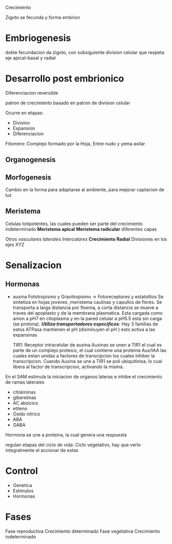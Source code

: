 
Crecimiento

Zigoto se fecunda y forma embrion

# Embriogenesis

doble fecundacion da zigoto, con subsiguiente division celular que respeta eje apical-basal y radial

# Desarrollo post embrionico

Diferenciacion reversible

patron de crecimiento basado en patron de division celular

Ocurre en etapas:
- Division
- Expansion
- Diferenciacion

Fitomero:
Complejo formado por la Hoja, Entre nudo y yema axilar

## Organogenesis

## Morfogenesis

Cambio en la forma para adaptarse al ambiente, para mejorar captacion de luz

## Meristema

Celulas totipotentes, las cuales pueden ser parte del crecimiento indeterminado
**Meristema apical**
**Meristema radicular**
diferentes capas


Otros
	*vasculares
	laterales
	Intercalares*
**Crecimiento Radial**
Divisiones en los ejes XYZ

# Senalizacion

## Hormonas

- auxina
  Fototropismo y Gravitropismo → Fotoreceptores y estatolitos
  Se sintetiza en hojas jovenes ,meristema caulinas y capullos de flores. Se transporta a larga distancia por floema, a corta distancia se mueve a traves del apoplasto y de la membrana plasmatica. Esta cargada como anion a pH7 en citoplasma y en la pared celular a pH5.5 esta sin carga (se protona).
  ***Utiliza transportadores especificos***: Hay 3 familias de estos
  ATPasa mantienen el pH (disminuyen el pH ) esto activa a las expansinas
  
  TIR1: Receptor intracelular de auxina
  Auxinas se unen a TIR1 el cual es parte de un complejo proteico, el cual contiene una proteina Aux/IAA las cuales estan unidas a factores de transcipcion los cuales inhiber la transcripcion. Cuando Auxina se une a TIR1 se poli ubiquitinisa, lo cual libera al factor de transcripcion, activando la misma.
  
En el SAM estimula la iniciacion de organos lateras e inhibe el crecimiento de ramas laterales
- citokininas
- giberelinas
- AC absicico
- etileno
- Oxido nitrico
- ABA
- GABA

Hormona se une a proteina, la cual genera una respuesta

regulan etapas del ciclo de vida:
Ciclo vegetativo, hay que verlo integralmente el accionar de estas

# Control

- Genetica
- Estimulos
- Hormonas

# Fases

Fase reproductiva
	Crecimiento determinado
Fase vegetativa
	Crecimiento indeterminado
